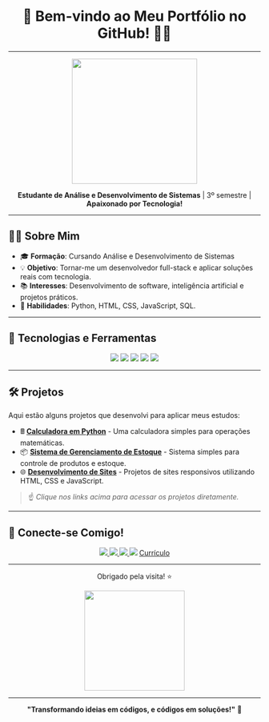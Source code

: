 <!-- README estilizado para seu GitHub -->

<h1 align="center">🚀 Bem-vindo ao Meu Portfólio no GitHub! 👨‍💻</h1>

---

<p align="center">
  <img src="https://media.giphy.com/media/xT9IgzoKnwFNmISR8I/giphy.gif" width="250">
</p>

<p align="center">
 <b>Estudante de Análise e Desenvolvimento de Sistemas</b> | 3º semestre | <b> Apaixonado por Tecnologia! </b>
</p>

---

## 👨‍🎓 Sobre Mim

- 🎓 **Formação**: Cursando Análise e Desenvolvimento de Sistemas 
- 💡 **Objetivo**: Tornar-me um desenvolvedor full-stack e aplicar soluções reais com tecnologia.
- 📚 **Interesses**: Desenvolvimento de software, inteligência artificial e projetos práticos.
- 🌟 **Habilidades**: Python, HTML, CSS, JavaScript, SQL.


---

## 🔧 Tecnologias e Ferramentas 

<p align="center">
  <img src="https://img.shields.io/badge/Python-3776AB?style=for-the-badge&logo=python&logoColor=white" />
  <img src="https://img.shields.io/badge/HTML5-E34F26?style=for-the-badge&logo=html5&logoColor=white" />
  <img src="https://img.shields.io/badge/CSS3-1572B6?style=for-the-badge&logo=css3&logoColor=white" />
  <img src="https://img.shields.io/badge/JavaScript-323330?style=for-the-badge&logo=javascript&logoColor=F7DF1E" />
  <img src="https://img.shields.io/badge/SQL-003B57?style=for-the-badge&logo=postgresql&logoColor=white" />
</p>

---

## 🛠️ Projetos

Aqui estão alguns projetos que desenvolvi para aplicar meus estudos:

- 🖩 <a href="" target="_blank">**[Calculadora em Python](#)**</a> - Uma calculadora simples para operações matemáticas.
- 📦 **[Sistema de Gerenciamento de Estoque](#)** - Sistema simples para controle de produtos e estoque.
- 🌐 **[Desenvolvimento de Sites](#)** - Projetos de sites responsivos utilizando HTML, CSS e JavaScript.

> ☝ *Clique nos links acima para acessar os projetos diretamente.*

---

## 💬 Conecte-se Comigo!

<p align="center">
  <a href="https://www.linkedin.com/in/edson-costa-da-silva-l-3a6a14273/" target="_blank">
    <img src="https://img.shields.io/badge/LinkedIn-0A66C2?style=for-the-badge&logo=linkedin&logoColor=white" />
  </a>
  <a href="mailto:edson_hellsing2011@hotmail.com">
    <img src="https://img.shields.io/badge/Email-D14836?style=for-the-badge&logo=gmail&logoColor=white" />
  </a>
  <a href="https://wa.me/5561981044986" target="_blank">
    <img src="https://img.shields.io/badge/WhatsApp-25D366?style=for-the-badge&logo=whatsapp&logoColor=white" />
  </a
    <a href="https://www.instagram.com/gui88silva/" target="_blank">
    <img src="https://img.shields.io/badge/Instagram-E4405F?style=for-the-badge&logo=instagram&logoColor=white" />
  </a>
  <a href="https://www.flaticon.com/br/icones-gratis/cv" title="cv ícones"target="_blank">Currículo </a>


</p>

---

<p align="center">
  Obrigado pela visita! ⭐
</p>

<p align="center">
  <img src="https://media.giphy.com/media/xUPGcEliCc7bETyfO8/giphy.gif" width="200">
</p>

---

<p align="center">
  <b>"Transformando ideias em códigos, e códigos em soluções!"</b> 🚀
</p>
